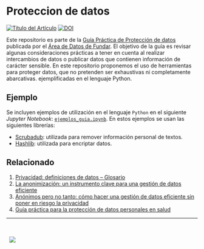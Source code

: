 # Proteccion de datos

[![Título del Artículo](https://fund.ar/wp-content/uploads/2023/02/iStock-1413837275-scaled.jpg)](https://fund.ar)
[![DOI](https://zenodo.org/badge/DOI/10.5281/zenodo.13930555.svg)](https://doi.org/10.5281/zenodo.13930555)

Este repositorio es parte de la [Guía Práctica de Protección de datos](https://fund.ar/publicacion/guia-practica-para-la-anonimizacion-de-datos/) publicada por el [Área de Datos de Fundar](https://fund.ar/area/datos/). El objetivo de la guía es revisar algunas consideraciones prácticas a tener en cuenta al realizar intercambios de datos o publicar datos que contienen información de carácter sensible. En este repositorio proponemos el uso de herramientas para proteger datos, que no pretenden ser exhaustivas ni completamente abarcativas. ejemplificadas en el lenguaje Python. 

## Ejemplo

Se incluyen ejemplos de utilización en el lenguaje `Python` en el siguiente _Jupyter Notebook_: [`ejemplos_guia.ipynb`](https://github.com/datos-Fundar/proteccion_de_datos/blob/main/ejemplos_guia.ipynb). En estos ejemplos se usan las siguientes librerías:
* [Scrubadub](https://scrubadub.readthedocs.io/en/stable/): utilizada para remover información personal de textos.
* [Hashlib](https://docs.python.org/3/library/hashlib.html): utilizada para encriptar datos.

## Relacionado

1. [Privacidad: definiciones de datos – Glosario](https://fund.ar/publicacion/privacidad-en-datos/)
2. [La anonimización: un instrumento clave para una gestión de datos eficiente](https://fund.ar/publicacion/brief-anonimizacion/)  
3. [Anónimos pero no tanto: cómo hacer una gestión de datos eficiente sin poner en riesgo la privacidad](https://fund.ar/publicacion/anonimimos-pero-no-tanto/)
4. [Guía práctica para la protección de datos personales en salud](https://fund.ar/publicacion/guia-proteger-datos-en-salud/)

---
<div>&nbsp;</div>
<div>&nbsp;</div>
<div>
  &nbsp;
  <a href="https://fund.ar">
  <picture>
    <source media="(prefers-color-scheme: dark)" srcset="https://github.com/datos-Fundar/fundartools/assets/86327859/6ef27bf9-141f-4537-9d78-e16b80196959">
    <source media="(prefers-color-scheme: light)" srcset="https://github.com/datos-Fundar/fundartools/assets/86327859/aa8e7c72-4fad-403a-a8b9-739724b4c533">
    <img src="fund.ar"></img>
  </picture>
</a>
</div>
